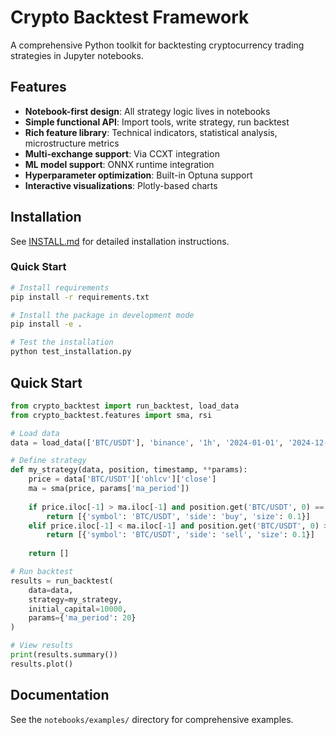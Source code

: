 # Crypto Backtest Framework

A comprehensive Python toolkit for backtesting cryptocurrency trading strategies in Jupyter notebooks.

## Features

- **Notebook-first design**: All strategy logic lives in notebooks
- **Simple functional API**: Import tools, write strategy, run backtest
- **Rich feature library**: Technical indicators, statistical analysis, microstructure metrics
- **Multi-exchange support**: Via CCXT integration
- **ML model support**: ONNX runtime integration
- **Hyperparameter optimization**: Built-in Optuna support
- **Interactive visualizations**: Plotly-based charts

## Installation

See [INSTALL.md](INSTALL.md) for detailed installation instructions.

### Quick Start

```bash
# Install requirements
pip install -r requirements.txt

# Install the package in development mode
pip install -e .

# Test the installation
python test_installation.py
```

## Quick Start

```python
from crypto_backtest import run_backtest, load_data
from crypto_backtest.features import sma, rsi

# Load data
data = load_data(['BTC/USDT'], 'binance', '1h', '2024-01-01', '2024-12-31')

# Define strategy
def my_strategy(data, position, timestamp, **params):
    price = data['BTC/USDT']['ohlcv']['close']
    ma = sma(price, params['ma_period'])
    
    if price.iloc[-1] > ma.iloc[-1] and position.get('BTC/USDT', 0) == 0:
        return [{'symbol': 'BTC/USDT', 'side': 'buy', 'size': 0.1}]
    elif price.iloc[-1] < ma.iloc[-1] and position.get('BTC/USDT', 0) > 0:
        return [{'symbol': 'BTC/USDT', 'side': 'sell', 'size': 0.1}]
    
    return []

# Run backtest
results = run_backtest(
    data=data,
    strategy=my_strategy,
    initial_capital=10000,
    params={'ma_period': 20}
)

# View results
print(results.summary())
results.plot()
```

## Documentation

See the `notebooks/examples/` directory for comprehensive examples.
